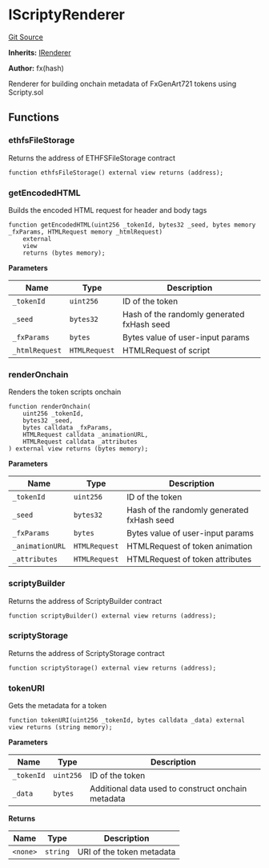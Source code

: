 # IScriptyRenderer
[Git Source](https://github.com/fxhash/fxhash-evm-contracts/blob/ace7e57339c07ca2ed3c7a6bef724ed3baae64f8/src/interfaces/IScriptyRenderer.sol)

**Inherits:**
[IRenderer](/src/interfaces/IRenderer.sol/interface.IRenderer.md)

**Author:**
fx(hash)

Renderer for building onchain metadata of FxGenArt721 tokens using Scripty.sol


## Functions
### ethfsFileStorage

Returns the address of ETHFSFileStorage contract


```solidity
function ethfsFileStorage() external view returns (address);
```

### getEncodedHTML

Builds the encoded HTML request for header and body tags


```solidity
function getEncodedHTML(uint256 _tokenId, bytes32 _seed, bytes memory _fxParams, HTMLRequest memory _htmlRequest)
    external
    view
    returns (bytes memory);
```
**Parameters**

|Name|Type|Description|
|----|----|-----------|
|`_tokenId`|`uint256`|ID of the token|
|`_seed`|`bytes32`|Hash of the randomly generated fxHash seed|
|`_fxParams`|`bytes`|Bytes value of user-input params|
|`_htmlRequest`|`HTMLRequest`|HTMLRequest of script|


### renderOnchain

Renders the token scripts onchain


```solidity
function renderOnchain(
    uint256 _tokenId,
    bytes32 _seed,
    bytes calldata _fxParams,
    HTMLRequest calldata _animationURL,
    HTMLRequest calldata _attributes
) external view returns (bytes memory);
```
**Parameters**

|Name|Type|Description|
|----|----|-----------|
|`_tokenId`|`uint256`|ID of the token|
|`_seed`|`bytes32`|Hash of the randomly generated fxHash seed|
|`_fxParams`|`bytes`|Bytes value of user-input params|
|`_animationURL`|`HTMLRequest`|HTMLRequest of token animation|
|`_attributes`|`HTMLRequest`|HTMLRequest of token attributes|


### scriptyBuilder

Returns the address of ScriptyBuilder contract


```solidity
function scriptyBuilder() external view returns (address);
```

### scriptyStorage

Returns the address of ScriptyStorage contract


```solidity
function scriptyStorage() external view returns (address);
```

### tokenURI

Gets the metadata for a token


```solidity
function tokenURI(uint256 _tokenId, bytes calldata _data) external view returns (string memory);
```
**Parameters**

|Name|Type|Description|
|----|----|-----------|
|`_tokenId`|`uint256`|ID of the token|
|`_data`|`bytes`|Additional data used to construct onchain metadata|

**Returns**

|Name|Type|Description|
|----|----|-----------|
|`<none>`|`string`|URI of the token metadata|


